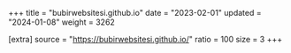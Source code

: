 +++
title = "bubirwebsitesi.github.io"
date = "2023-02-01"
updated = "2024-01-08"
weight = 3262

[extra]
source = "https://bubirwebsitesi.github.io/"
ratio = 100
size = 3
+++
